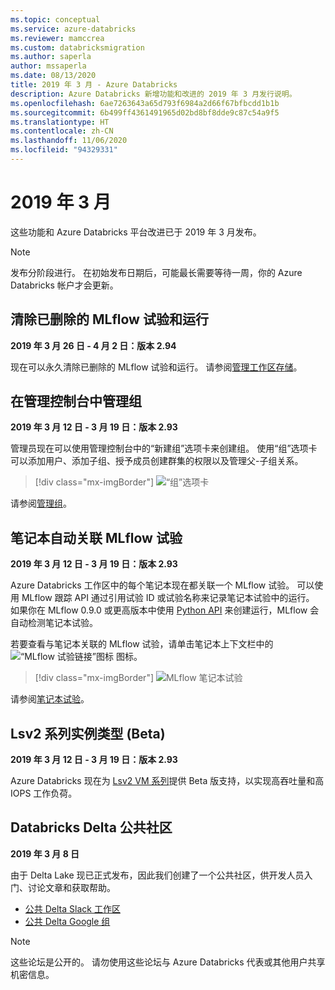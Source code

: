 ```yaml
---
ms.topic: conceptual
ms.service: azure-databricks
ms.reviewer: mamccrea
ms.custom: databricksmigration
ms.author: saperla
author: mssaperla
ms.date: 08/13/2020
title: 2019 年 3 月 - Azure Databricks
description: Azure Databricks 新增功能和改进的 2019 年 3 月发行说明。
ms.openlocfilehash: 6ae7263643a65d793f6984a2d66f67bfbcdd1b1b
ms.sourcegitcommit: 6b499ff4361491965d02bd8bf8dde9c87c54a9f5
ms.translationtype: HT
ms.contentlocale: zh-CN
ms.lasthandoff: 11/06/2020
ms.locfileid: "94329331"
---
```

# <a name="march-2019"></a>2019 年 3 月

这些功能和 Azure Databricks 平台改进已于 2019 年 3 月发布。

> [!NOTE]
>
> 发布分阶段进行。 在初始发布日期后，可能最长需要等待一周，你的 Azure Databricks 帐户才会更新。

## <a name="purge-deleted-mlflow-experiments-and-runs"></a>清除已删除的 MLflow 试验和运行

**2019 年 3 月 26 日 - 4 月 2 日：版本 2.94**

现在可以永久清除已删除的 MLflow 试验和运行。 请参阅[管理工作区存储](../../../administration-guide/workspace/storage.md)。

## <a name="manage-groups-from-the-admin-console"></a>在管理控制台中管理组

**2019 年 3 月 12 日 - 3 月 19 日：版本 2.93**

管理员现在可以使用管理控制台中的“新建组”选项卡来创建组。 使用“组”选项卡可以添加用户、添加子组、授予成员创建群集的权限以及管理父-子组关系。

> [!div class="mx-imgBorder"]
> ![“组”选项卡](../../../_static/images/admin-settings/groups-tab-azure.png)

请参阅[管理组](../../../administration-guide/users-groups/groups.md)。

## <a name="notebooks-automatically-have-associated-mlflow-experiment"></a>笔记本自动关联 MLflow 试验

**2019 年 3 月 12 日 - 3 月 19 日：版本 2.93**

Azure Databricks 工作区中的每个笔记本现在都关联一个 MLflow 试验。 可以使用 MLflow 跟踪 API 通过引用试验 ID 或试验名称来记录笔记本试验中的运行。 如果你在 MLflow 0.9.0 或更高版本中使用 [Python API](https://mlflow.org/docs/latest/python_api/mlflow.html#module-mlflow) 来创建运行，MLflow 会自动检测笔记本试验。

若要查看与笔记本关联的 MLflow 试验，请单击笔记本上下文栏中的 ![“MLflow 试验链接”图标](../../../_static/images/notebooks/experiment.png) 图标。

> [!div class="mx-imgBorder"]
> ![MLflow 笔记本试验](../../../_static/images/mlflow/mlflow-notebook-experiments-python.gif)

请参阅[笔记本试验](../../../applications/mlflow/tracking.md#mlflow-notebook-experiments)。

## <a name="lsv2-series-instance-types-beta"></a>Lsv2 系列实例类型 (Beta)

**2019 年 3 月 12 日 - 3 月 19 日：版本 2.93**

Azure Databricks 现在为 [Lsv2 VM 系列](https://azure.microsoft.com/blog/announcing-the-general-availability-of-lsv2-series-azure-virtual-machines/)提供 Beta 版支持，以实现高吞吐量和高 IOPS 工作负荷。

## <a name="databricks-delta-public-community"></a>Databricks Delta 公共社区

**2019 年 3 月 8 日**

由于 Delta Lake 现已正式发布，因此我们创建了一个公共社区，供开发人员入门、讨论文章和获取帮助。

* [公共 Delta Slack 工作区](https://join.slack.com/t/delta-users/shared_invite/enQtNTY1NDg0ODcxOTI1LWE3YjMxOTM4MmM0YWNhNjE2YmI2OGI4N2Y3MTRhOWQ1YzE3MTMyYTM5YzRiZWZlYzMwYzk0M2JiZmJhY2Q4NWI)
* [公共 Delta Google 组](https://groups.google.com/forum/#!forum/delta-users)

> [!NOTE]
>
> 这些论坛是公开的。 请勿使用这些论坛与 Azure Databricks 代表或其他用户共享机密信息。